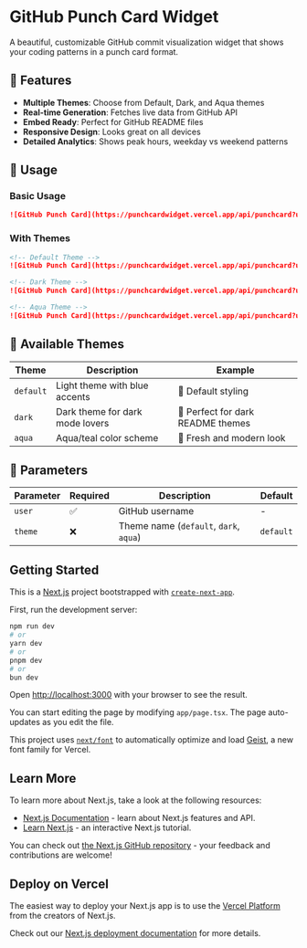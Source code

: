 # GitHub Punch Card Widget

A beautiful, customizable GitHub commit visualization widget that shows your coding patterns in a punch card format.

## 🎨 Features

- **Multiple Themes**: Choose from Default, Dark, and Aqua themes
- **Real-time Generation**: Fetches live data from GitHub API
- **Embed Ready**: Perfect for GitHub README files
- **Responsive Design**: Looks great on all devices
- **Detailed Analytics**: Shows peak hours, weekday vs weekend patterns

## 🚀 Usage

### Basic Usage
```markdown
![GitHub Punch Card](https://punchcardwidget.vercel.app/api/punchcard?user=YOUR_USERNAME)
```

### With Themes
```markdown
<!-- Default Theme -->
![GitHub Punch Card](https://punchcardwidget.vercel.app/api/punchcard?user=YOUR_USERNAME&theme=default)

<!-- Dark Theme -->
![GitHub Punch Card](https://punchcardwidget.vercel.app/api/punchcard?user=YOUR_USERNAME&theme=dark)

<!-- Aqua Theme -->
![GitHub Punch Card](https://punchcardwidget.vercel.app/api/punchcard?user=YOUR_USERNAME&theme=aqua)
```

## 🎨 Available Themes

| Theme | Description | Example |
|-------|-------------|---------|
| `default` | Light theme with blue accents | 🌟 Default styling |
| `dark` | Dark theme for dark mode lovers | 🌙 Perfect for dark README themes |
| `aqua` | Aqua/teal color scheme | 🌊 Fresh and modern look |

## 🔧 Parameters

| Parameter | Required | Description | Default |
|-----------|----------|-------------|---------|
| `user` | ✅ | GitHub username | - |
| `theme` | ❌ | Theme name (`default`, `dark`, `aqua`) | `default` |

## Getting Started

This is a [Next.js](https://nextjs.org) project bootstrapped with [`create-next-app`](https://nextjs.org/docs/app/api-reference/cli/create-next-app).

First, run the development server:

```bash
npm run dev
# or
yarn dev
# or
pnpm dev
# or
bun dev
```

Open [http://localhost:3000](http://localhost:3000) with your browser to see the result.

You can start editing the page by modifying `app/page.tsx`. The page auto-updates as you edit the file.

This project uses [`next/font`](https://nextjs.org/docs/app/building-your-application/optimizing/fonts) to automatically optimize and load [Geist](https://vercel.com/font), a new font family for Vercel.

## Learn More

To learn more about Next.js, take a look at the following resources:

- [Next.js Documentation](https://nextjs.org/docs) - learn about Next.js features and API.
- [Learn Next.js](https://nextjs.org/learn) - an interactive Next.js tutorial.

You can check out [the Next.js GitHub repository](https://github.com/vercel/next.js) - your feedback and contributions are welcome!

## Deploy on Vercel

The easiest way to deploy your Next.js app is to use the [Vercel Platform](https://vercel.com/new?utm_medium=default-template&filter=next.js&utm_source=create-next-app&utm_campaign=create-next-app-readme) from the creators of Next.js.

Check out our [Next.js deployment documentation](https://nextjs.org/docs/app/building-your-application/deploying) for more details.
